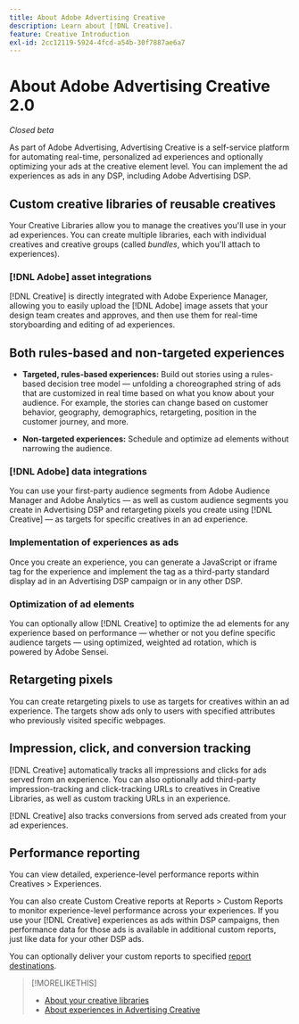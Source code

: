 ```yaml
---
title: About Adobe Advertising Creative
description: Learn about [!DNL Creative].
feature: Creative Introduction
exl-id: 2cc12119-5924-4fcd-a54b-30f7887ae6a7
---
```

# About Adobe Advertising Creative 2.0

*Closed beta*

<!-- verify all and rewrite to include new stuff -->

As part of Adobe Advertising, Advertising Creative is a self-service platform for automating real-time, personalized ad experiences and optionally optimizing your ads at the creative element level.<!-- Verify --> You can implement the ad experiences as ads in any DSP, including Adobe Advertising DSP.

## Custom creative libraries of reusable creatives

Your Creative Libraries allow you to manage the creatives you'll use in your ad experiences. You can create multiple libraries, each with individual creatives and creative groups (called *bundles*, which you'll attach to experiences).

### [!DNL Adobe] asset integrations

[!DNL Creative] is directly integrated with Adobe Experience Manager, allowing you to easily upload the [!DNL Adobe] image assets that your design team creates and approves, and then use them for real-time storyboarding and editing of ad experiences.

## Both rules-based and non-targeted experiences

* **Targeted, rules-based experiences:** Build out stories using a rules-based decision tree model &mdash; unfolding a choreographed string of ads that are customized in real time based on what you know about your audience. For example, the stories can change based on customer behavior, geography, demographics, retargeting, position in the customer journey, and more.

* **Non-targeted experiences:** Schedule and optimize ad elements without narrowing the audience.

### [!DNL Adobe] data integrations

You can use your first-party audience segments from Adobe Audience Manager and Adobe Analytics &mdash; as well as custom audience segments you create in Advertising DSP and retargeting pixels you create using [!DNL Creative] &mdash; as targets for specific creatives in an ad experience. <!-- Advertiser should be able to target all segments that are available in DSP for targeting -->

### Implementation of experiences as ads

Once you create an experience, you can generate a JavaScript or iframe tag for the experience and implement the tag as a third-party standard display ad in an Advertising DSP campaign or in any other DSP.<!-- Will add video and other ad formats; not sure if they'll be available for both standard and dynamic ads. -->

### Optimization of ad elements

You can optionally allow [!DNL Creative] to optimize the ad elements for any experience based on performance &mdash; whether or not you define specific audience targets &mdash; using optimized, weighted ad rotation, which is powered by Adobe Sensei.

<!--
[!DNL Creative] serves first-party ads and triggers third-party ads for the experience based on the specified targeting (when applicable), scheduling, ad rotation, and optimization goal options 
-->

## Retargeting pixels

You can create retargeting pixels to use as targets for creatives within an ad experience. The targets show ads only to users with specified attributes who previously visited specific webpages.

## Impression, click, and conversion tracking

[!DNL Creative] automatically tracks all impressions and clicks for ads served from an experience. You can also optionally add third-party impression-tracking and click-tracking URLs to creatives in Creative Libraries, as well as custom tracking URLs in an experience.

[!DNL Creative] also tracks conversions from served ads created from your ad experiences.<!-- Verify wording; anything important to add here? We do track them for all users, right? Or is it optional?  -->

<!--
 [Don't need to mention] When an ad is served, the DSP that buys the ad first tracks the impression, and then passes the impression information to [!DNL Creative]. [!DNL Creative] first tracks a click on an ad, and it then passes the click information
to the DSP.
-->

## Performance reporting

You can view detailed, experience-level performance reports within Creatives > Experiences.

You can also create Custom Creative reports at Reports > Custom Reports to monitor experience-level performance across your experiences. If you use your [!DNL Creative] experiences as ads within DSP campaigns, then performance data for those ads is available in additional custom reports, just like data for your other DSP ads. <!-- Verify that [!DNL Creative] users have access to ALL other reports. -->

You can optionally deliver your custom reports to specified [report destinations](/help/dsp/reports/report-destinations/report-destination-about.md).

<!--
>* [Overview of implementing Adobe Advertising Creative](/help/creative/introduction/implementation-overview.md)
>* [How the user interface is organized](/help/creative/introduction/ui.md)
-->

>[!MORELIKETHIS]
>
>* [About your creative libraries](/help/creative/creative-libraries/creative-libraries-about.md)
>* [About experiences in Advertising Creative](/help/creative/experiences/experience-about.md)
